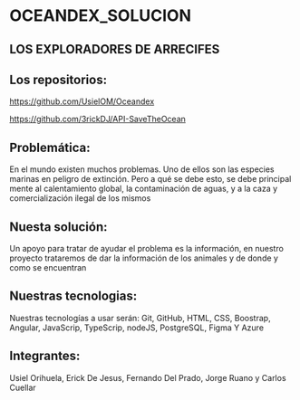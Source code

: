# OCEANDEX_SOLUCION


## LOS EXPLORADORES DE ARRECIFES


## Los repositorios:

https://github.com/UsielOM/Oceandex

https://github.com/3rickDJ/API-SaveTheOcean


## Problemática:

En el mundo existen muchos problemas. Uno de ellos son las especies marinas en peligro de extinción. Pero a qué se debe esto, se debe principal mente al calentamiento global, la contaminación de aguas, y a la caza y comercialización ilegal de los mismos 


## Nuesta solución:

Un apoyo para tratar de ayudar el problema es la información, en nuestro proyecto trataremos de dar la información de los animales y de donde y como se encuentran


## Nuestras tecnologias:

Nuestras tecnologías a usar serán: Git, GitHub, HTML, CSS, Boostrap, Angular, JavaScrip, TypeScrip, nodeJS, PostgreSQL, Figma Y Azure


## Integrantes:

Usiel Orihuela, Erick De Jesus, Fernando Del Prado, Jorge Ruano y  Carlos Cuellar

